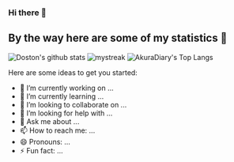 ### Hi there 👋

## By the way here are some of my statistics 🚀
![Doston's github stats](https://github-readme-stats.vercel.app/api?username=Dostonbek1&show_icons=true&theme=tokyonight)
<img src="https://github-readme-streak-stats.herokuapp.com/?user=Dostonbek1&theme=tokyonight" alt="mystreak"/>
![AkuraDiary's Top Langs](https://github-readme-stats.vercel.app/api/top-langs/?username=Dostonbek1&theme=tokyonight&layout=compact)

Here are some ideas to get you started:

- 🔭 I’m currently working on ...
- 🌱 I’m currently learning ...
- 👯 I’m looking to collaborate on ...
- 🤔 I’m looking for help with ...
- 💬 Ask me about ...
- 📫 How to reach me: ...
- 😄 Pronouns: ...
- ⚡ Fun fact: ...

